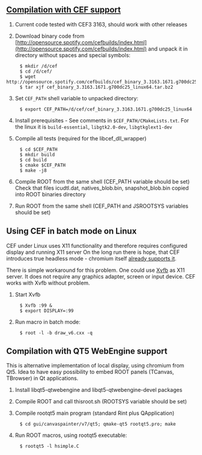 ## [Compilation with CEF support](https://bitbucket.org/chromiumembedded/cef)

1. Current code tested with CEF3 3163, should work with other releases

2. Download binary code from [http://opensource.spotify.com/cefbuilds/index.html](http://opensource.spotify.com/cefbuilds/index.html)
   and unpack it in directory without spaces and special symbols:

~~~
     $ mkdir /d/cef
     $ cd /d/cef/
     $ wget http://opensource.spotify.com/cefbuilds/cef_binary_3.3163.1671.g700dc25_linux64.tar.bz2
     $ tar xjf cef_binary_3.3163.1671.g700dc25_linux64.tar.bz2
~~~

3. Set `CEF_PATH` shell variable to unpacked directory:

~~~
     $ export CEF_PATH=/d/cef/cef_binary_3.3163.1671.g700dc25_linux64
~~~

4. Install prerequisites - See comments in `$CEF_PATH/CMakeLists.txt`.
   For the linux it is `build-essential`, `libgtk2.0-dev`, `libgtkglext1-dev`

5. Compile all tests (required for the libcef_dll_wrapper)

~~~
     $ cd $CEF_PATH
     $ mkdir build
     $ cd build
     $ cmake $CEF_PATH
     $ make -j8
~~~

6. Compile ROOT from the same shell (CEF_PATH variable should be set)
   Check that files icudtl.dat, natives_blob.bin, snapshot_blob.bin copied into ROOT binaries directory

7. Run ROOT from the same shell (CEF_PATH and JSROOTSYS variables should be set)


## Using CEF in batch mode on Linux

CEF under Linux uses X11 functionality and therefore requires configured display and running X11 server
On the long run there is hope, that CEF introduces true headless mode - chromium itself
[already supports it](https://chromium.googlesource.com/chromium/src/+/lkgr/headless/README.md).

There is simple workaround for this problem.
One could use [Xvfb](https://en.wikipedia.org/wiki/Xvfb) as X11 server.
It does not require any graphics adapter, screen or input device.
CEF works with  Xvfb without problem.

1. Start Xvfb

~~~
     $ Xvfb :99 &
     $ export DISPLAY=:99
~~~

2. Run macro in batch mode:

~~~
     $ root -l -b draw_v6.cxx -q
~~~

## Compilation with QT5 WebEngine support

This is alternative implementation of local display, using chromium from Qt5.
Idea to have easy possibility to embed ROOT panels (TCanvas, TBrowser) in Qt applications.

1. Install libqt5-qtwebengine and libqt5-qtwebengine-devel packages

2. Compile ROOT and call thisroot.sh (ROOTSYS variable should be set)

3. Compile rootqt5 main program (standard Rint plus QApplication)

~~~
     $ cd gui/canvaspainter/v7/qt5; qmake-qt5 rootqt5.pro; make
~~~

4. Run ROOT macros, using rootqt5 executable:

~~~
     $ rootqt5 -l hsimple.C
~~~
